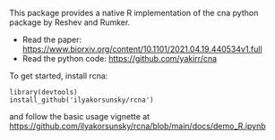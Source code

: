 This package provides a native R implementation of the cna python package by Reshev and Rumker. 

- Read the paper: https://www.biorxiv.org/content/10.1101/2021.04.19.440534v1.full
- Read the python code: https://github.com/yakirr/cna

To get started, install rcna:

```{r}
library(devtools)
install_github('ilyakorsunsky/rcna')
```

and follow the basic usage vignette at https://github.com/ilyakorsunsky/rcna/blob/main/docs/demo_R.ipynb
